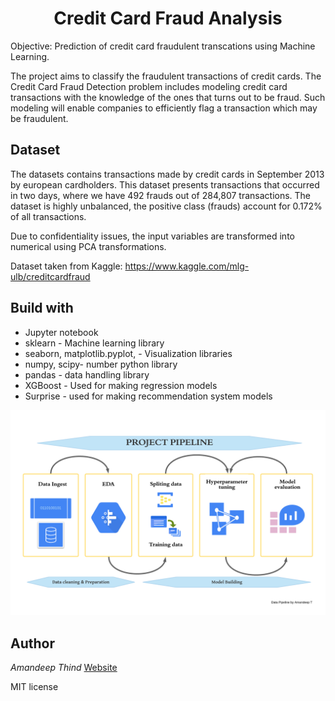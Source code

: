 <h1 align="center">Credit Card Fraud Analysis</h1>  
Objective: Prediction of credit card fraudulent transcations using Machine Learning.

The project aims to classify the fraudulent transactions of credit cards. The Credit Card Fraud Detection problem includes modeling credit card transactions with the knowledge of the ones that turns out to be fraud. Such modeling will enable companies to efficiently flag a transaction which may be fraudulent.

## Dataset

The datasets contains transactions made by credit cards in September 2013 by european cardholders. This dataset presents transactions that occurred in two days, where we have 492 frauds out of 284,807 transactions. The dataset is highly unbalanced, the positive class (frauds) account for 0.172% of all transactions.

Due to confidentiality issues, the input variables are transformed into numerical using PCA transformations.

Dataset taken from Kaggle: https://www.kaggle.com/mlg-ulb/creditcardfraud


## Build with
- Jupyter notebook 
- sklearn - Machine learning library
- seaborn, matplotlib.pyplot, - Visualization libraries
- numpy, scipy- number python library
- pandas - data handling library
- XGBoost - Used for making regression models
- Surprise - used for making recommendation system models


![alt text](https://raw.githubusercontent.com/aman-thind/Data-Viz/main/PIPELINE.png)


## Author
*Amandeep Thind*
[Website](https://aman-thind.github.io/Portfolio "Welcome")


MIT license
